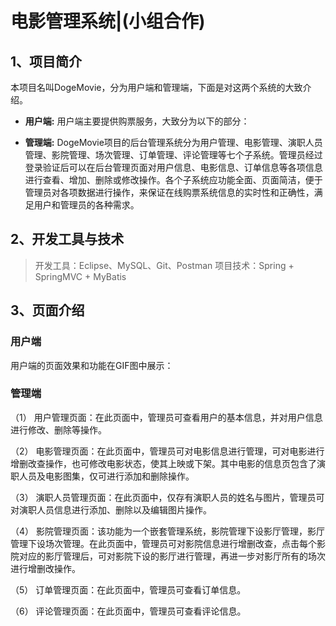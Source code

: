 # 电影管理系统|(小组合作)
## 1、项目简介
本项目名叫DogeMovie，分为用户端和管理端，下面是对这两个系统的大致介绍。
* **用户端:**
用户端主要提供购票服务，大致分为以下的部分：

* **管理端:**
DogeMovie项目的后台管理系统分为用户管理、电影管理、演职人员管理、影院管理、场次管理、订单管理、评论管理等七个子系统。管理员经过登录验证后可以在后台管理页面对用户信息、电影信息、订单信息等各项信息进行查看、增加、删除或修改操作。各个子系统应功能全面、页面简洁，便于管理员对各项数据进行操作，来保证在线购票系统信息的实时性和正确性，满足用户和管理员的各种需求。
## 2、开发工具与技术
> 开发工具：Eclipse、MySQL、Git、Postman
> 项目技术：Spring + SpringMVC + MyBatis


## 3、页面介绍
### 用户端
用户端的页面效果和功能在GIF图中展示：


### 管理端
（1）	用户管理页面：在此页面中，管理员可查看用户的基本信息，并对用户信息进行修改、删除等操作。

（2）	电影管理页面：在此页面中，管理员可对电影信息进行管理，可对电影进行增删改查操作，也可修改电影状态，使其上映或下架。其中电影的信息页包含了演职人员及电影图集，仅可进行添加和删除操作。

（3）	演职人员管理页面：在此页面中，仅存有演职人员的姓名与图片，管理员可对演职人员信息进行添加、删除以及编辑图片操作。

（4）	影院管理页面：该功能为一个嵌套管理系统，影院管理下设影厅管理，影厅管理下设场次管理。在此页面中，管理员可对影院信息进行增删改查，点击每个影院对应的影厅管理后，可对影院下设的影厅进行管理，再进一步对影厅所有的场次进行增删改操作。

（5）	订单管理页面：在此页面中，管理员可查看订单信息。

（6）	评论管理页面：在此页面中，管理员可查看评论信息。
